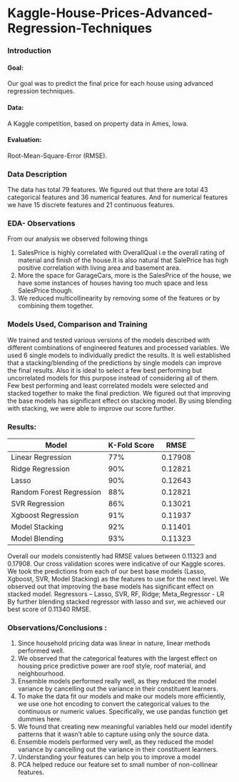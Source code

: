 # Kaggle-House-Prices-Advanced-Regression-Techniques

### Introduction
#### Goal:
Our goal was to predict the final price for each house using advanced regression techniques.
#### Data:
A Kaggle competition, based on property data in Ames, Iowa.
#### Evaluation:
Root-Mean-Square-Error (RMSE).

### Data Description
The data has total 79 features. We figured out that there are total 43 categorical features and 36 numerical features. And for numerical features we have 15 discrete features and 21 continuous features.


### EDA- Observations 
From our analysis we observed following things
1. SalesPrice is highly correlated with OverallQual i.e the overall rating of material and finish of the house.It is also natural that SalePrice has high positive correlation with living area and basement area.
2. More the space for GarageCars, more is the SalesPrice of the house, we have some instances of houses having too much space and less SalesPrice though.
3. We reduced multicollinearity by removing some of the features or by combining them together.

### Models Used, Comparison and Training
We trained and tested various versions of the models described with different combinations of engineered features and processed variables. We used 6 single models to individually predict the results. It is well established that a stacking/blending of the predictions by single models can improve the final results. Also it is ideal to select a few best performing but uncorrelated models for this purpose instead of considering all of them. Few best performing and least correlated models were selected and stacked together to make the final prediction. We figured out that improving the base models has significant effect on stacking model. By using blending with stacking, we were able to improve our score further.


### Results:


Model|K-Fold Score|RMSE
-----|------------|----
Linear Regression| 77%| 0.17908
Ridge Regression | 90% | 0.12821 
Lasso|90% |0.12643
Random Forest Regression|88% | 0.12821 
SVR Regression|86%|0.13021
Xgboost Regression| 91%| 0.11937 
Model Stacking| 92% |0.11401 
Model Blending|93%|0.11323


Overall our models consistently had RMSE values between 0.11323 and 0.17908. Our cross validation scores were indicative of our Kaggle scores. We took the predictions from each of our best base models (Lasso, Xgboost, SVR, Model Stacking) as the features to use for the next level. We observed out that improving the base models has significant effect on stacked model. Regressors – Lasso, SVR, RF, Ridge; Meta_Regressor - LR By further blending stacked regressor with lasso and svr, we achieved our best score of 0.11340 RMSE.

### Observations/Conclusions :
1. Since household pricing data was linear in nature, linear methods performed well.
2. We observed that the categorical features with the largest effect on housing price predictive power
are roof style, roof material, and neighbourhood.
3. Ensemble models performed really well, as they reduced the model variance by cancelling out the
variance in their constituent learners.
4. To make the data fit our models and make our models more efficiently, we use one hot encoding to
convert the categorical values to the continuous or numeric values. Specifically, we use pandas
function get dummies here.
5. We found that creating new meaningful variables held our model identify patterns that it wasn’t able
to capture using only the source data.
6. Ensemble models performed very well, as they reduced the model variance by cancelling out the
variance in their constituent learners.
7. Understanding your features can help you to improve a model
8. PCA helped reduce our feature set to small number of non-collinear features.



